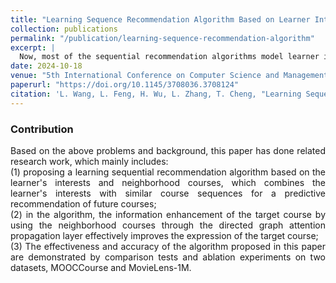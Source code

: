 ```yaml
---
title: "Learning Sequence Recommendation Algorithm Based on Learner Interest and Neighborhood Information"
collection: publications
permalink: "/publication/learning-sequence-recommendation-algorithm"
excerpt: |
  Now, most of the sequential recommendation algorithms model learner interests and course information based on the current learner's learning sequence, lacking the use of course order information and mining course information in the neighborhood sequence, which makes it difficult to capture accurate learner interests and comprehensively describe course information. In response to the above issues, this paper fully uses the sequential recommendation method and proposes an online course Recommendation Algorithm Based on Learner Interests and Neighborhood Information (LINI-CR). The algorithm learns the contextual relationships of courses in an interaction sequence through a GRU (Gate Recurrent Unit) and superimposes the learning sequence information to model learner interests. Then, it searches for similar sequences based on the interaction sequences of learners and courses, constructs a neighborhood course sequence graph using the set of similar sequences, and uses directed graph attention propagation on the structure of this graph to mine the higher-order connectivity information of courses. On this basis, the probability of learner-course interaction is obtained through inner product operation and normalization, and course recommendation is based on the probability. Experiments were conducted on the MOOCCourse and MovieLens-1M datasets, and the results proved the accuracy and effectiveness of the algorithm, with an improvement in each evaluation metric compared to the better-performing baseline method, Precision@20 improves by 3.97%, 2.12% and NDCG@20 improves by 5.23%, 1.03%, respectively.
date: 2024-10-18
venue: "5th International Conference on Computer Science and Management Technology (ICCSMT)"
paperurl: "https://doi.org/10.1145/3708036.3708124"
citation: 'L. Wang, L. Feng, H. Wu, L. Zhang, T. Cheng, "Learning Sequence Recommendation Algorithm Based on Learner Interest and Neighborhood Information," <i>Proc. ICCSMT 2024</i>, pp. 513-519. doi:10.1145/3708036.3708124'
---
```


### Contribution

<div style="text-align: justify;">
Based on the above problems and background, this paper has done related research work, which mainly includes: <br>
  (1) proposing a learning sequential recommendation algorithm based on the learner's interests and neighborhood courses, which combines the learner's interests with similar course sequences for a predictive recommendation of future courses; <br>
  (2) in the algorithm, the information enhancement of the target course by using the neighborhood courses through the directed graph attention propagation layer effectively improves the expression of the target course; <br>
  (3) The effectiveness and accuracy of the algorithm proposed in this paper are demonstrated by comparison tests and ablation experiments on two datasets, MOOCCourse and MovieLens-1M.
</div>




